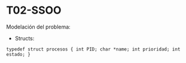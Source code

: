 # T02-SSOO

Modelación del problema:

- Structs:

`typedef struct procesos
{
int PID;
char *name;
int prioridad;
int estado;
}`
